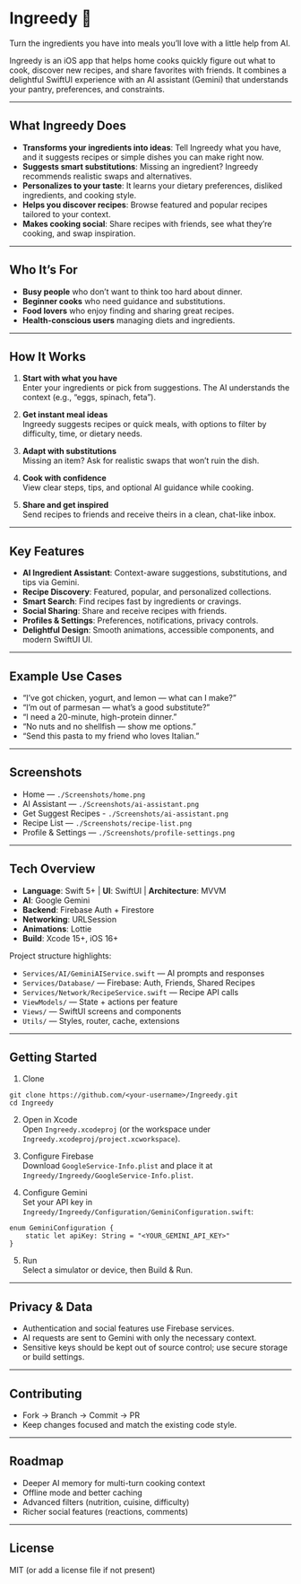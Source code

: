 # Ingreedy 🍳
Turn the ingredients you have into meals you’ll love with a little help from AI.

Ingreedy is an iOS app that helps home cooks quickly figure out what to cook, discover new recipes, and share favorites with friends. It combines a delightful SwiftUI experience with an AI assistant (Gemini) that understands your pantry, preferences, and constraints.

---

## What Ingreedy Does 

- **Transforms your ingredients into ideas**: Tell Ingreedy what you have, and it suggests recipes or simple dishes you can make right now.
- **Suggests smart substitutions**: Missing an ingredient? Ingreedy recommends realistic swaps and alternatives.
- **Personalizes to your taste**: It learns your dietary preferences, disliked ingredients, and cooking style.
- **Helps you discover recipes**: Browse featured and popular recipes tailored to your context.
- **Makes cooking social**: Share recipes with friends, see what they’re cooking, and swap inspiration.

---

## Who It’s For

- **Busy people** who don’t want to think too hard about dinner.
- **Beginner cooks** who need guidance and substitutions.
- **Food lovers** who enjoy finding and sharing great recipes.
- **Health-conscious users** managing diets and ingredients.

---

## How It Works

1. **Start with what you have**  
   Enter your ingredients or pick from suggestions. The AI understands the context (e.g., “eggs, spinach, feta”).

2. **Get instant meal ideas**  
   Ingreedy suggests recipes or quick meals, with options to filter by difficulty, time, or dietary needs.

3. **Adapt with substitutions**  
   Missing an item? Ask for realistic swaps that won’t ruin the dish.

4. **Cook with confidence**  
   View clear steps, tips, and optional AI guidance while cooking.

5. **Share and get inspired**  
   Send recipes to friends and receive theirs in a clean, chat-like inbox.

---

## Key Features

- **AI Ingredient Assistant**: Context-aware suggestions, substitutions, and tips via Gemini.
- **Recipe Discovery**: Featured, popular, and personalized collections.
- **Smart Search**: Find recipes fast by ingredients or cravings.
- **Social Sharing**: Share and receive recipes with friends.
- **Profiles & Settings**: Preferences, notifications, privacy controls.
- **Delightful Design**: Smooth animations, accessible components, and modern SwiftUI UI.

---

## Example Use Cases

- “I’ve got chicken, yogurt, and lemon — what can I make?”
- “I’m out of parmesan — what’s a good substitute?”
- “I need a 20-minute, high-protein dinner.”
- “No nuts and no shellfish — show me options.”
- “Send this pasta to my friend who loves Italian.”

---

## Screenshots

- Home — `./Screenshots/home.png`  
- AI Assistant — `./Screenshots/ai-assistant.png`
- Get Suggest Recipes - `./Screenshots/ai-assistant.png`
- Recipe List — `./Screenshots/recipe-list.png`  
- Profile & Settings — `./Screenshots/profile-settings.png`

---

## Tech Overview

- **Language**: Swift 5+ | **UI**: SwiftUI | **Architecture**: MVVM  
- **AI**: Google Gemini  
- **Backend**: Firebase Auth + Firestore  
- **Networking**: URLSession  
- **Animations**: Lottie  
- **Build**: Xcode 15+, iOS 16+

Project structure highlights:
- `Services/AI/GeminiAIService.swift` — AI prompts and responses  
- `Services/Database/` — Firebase: Auth, Friends, Shared Recipes  
- `Services/Network/RecipeService.swift` — Recipe API calls  
- `ViewModels/` — State + actions per feature  
- `Views/` — SwiftUI screens and components  
- `Utils/` — Styles, router, cache, extensions

---

## Getting Started

1) Clone  
```
git clone https://github.com/<your-username>/Ingreedy.git
cd Ingreedy
```

2) Open in Xcode  
Open `Ingreedy.xcodeproj` (or the workspace under `Ingreedy.xcodeproj/project.xcworkspace`).

3) Configure Firebase  
Download `GoogleService-Info.plist` and place it at `Ingreedy/Ingreedy/GoogleService-Info.plist`.

4) Configure Gemini  
Set your API key in `Ingreedy/Ingreedy/Configuration/GeminiConfiguration.swift`:
```
enum GeminiConfiguration {
    static let apiKey: String = "<YOUR_GEMINI_API_KEY>"
}
```

5) Run  
Select a simulator or device, then Build & Run.

---

## Privacy & Data

- Authentication and social features use Firebase services.
- AI requests are sent to Gemini with only the necessary context.
- Sensitive keys should be kept out of source control; use secure storage or build settings.

---

## Contributing

- Fork → Branch → Commit → PR  
- Keep changes focused and match the existing code style.

---

## Roadmap

- Deeper AI memory for multi-turn cooking context  
- Offline mode and better caching  
- Advanced filters (nutrition, cuisine, difficulty)  
- Richer social features (reactions, comments)

---

## License

MIT (or add a license file if not present)
